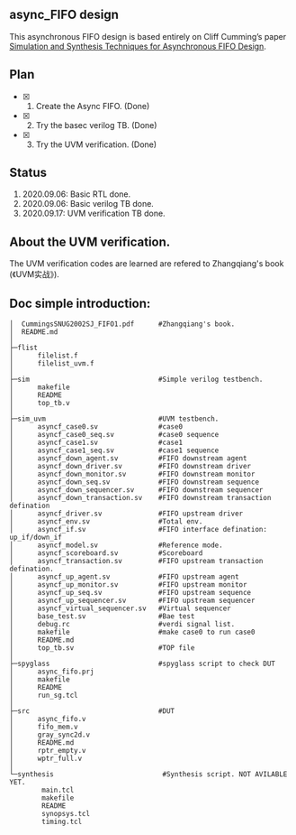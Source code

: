 ## async_FIFO design
This asynchronous FIFO design is based entirely on Cliff Cumming’s paper [Simulation and Synthesis Techniques for Asynchronous FIFO Design](http://www.sunburst-design.com/papers/CummingsSNUG2002SJ_FIFO1.pdf). 

## Plan
* [x] 1. Create the Async FIFO. (Done)
* [x]  2. Try the basec verilog TB. (Done)
* [x] 3.  Try the UVM verification. (Done)


## Status
1. 2020.09.06: Basic RTL done.
2. 2020.09.06: Basic verilog TB done.
3. 2020.09.17: UVM verification TB done.

## About the UVM verification.
The UVM verification codes are learned are refered to Zhangqiang's book (《UVM实战》).

## Doc simple introduction:
```text
│  CummingsSNUG2002SJ_FIFO1.pdf      #Zhangqiang's book.
│  README.md
│  
├─flist
│      filelist.f
│      filelist_uvm.f
│      
├─sim                                #Simple verilog testbench.
│      makefile
│      README
│      top_tb.v
│      
├─sim_uvm                            #UVM testbench.
│      asyncf_case0.sv               #case0
│      asyncf_case0_seq.sv           #case0 sequence
│      asyncf_case1.sv               #case1
│      asyncf_case1_seq.sv           #case1 sequence
│      asyncf_down_agent.sv          #FIFO downstream agent
│      asyncf_down_driver.sv         #FIFO downstream driver
│      asyncf_down_monitor.sv        #FIFO downstream monitor
│      asyncf_down_seq.sv            #FIFO downstream sequence
│      asyncf_down_sequencer.sv      #FIFO downstream sequencer
│      asyncf_down_transaction.sv    #FIFO downstream transaction defination
│      asyncf_driver.sv              #FIFO upstream driver
│      asyncf_env.sv                 #Total env.
│      asyncf_if.sv                  #FIFO interface defination: up_if/down_if
│      asyncf_model.sv               #Reference mode.
│      asyncf_scoreboard.sv          #Scoreboard
│      asyncf_transaction.sv         #FIFO upstream transaction defination.
│      asyncf_up_agent.sv            #FIFO upstream agent
│      asyncf_up_monitor.sv          #FIFO upstream monitor
│      asyncf_up_seq.sv              #FIFO upstream sequence
│      asyncf_up_sequencer.sv        #FIFO upstream sequencer
│      asyncf_virtual_sequencer.sv   #Virtual sequencer
│      base_test.sv                  #Bae test
│      debug.rc                      #verdi signal list.
│      makefile                      #make case0 to run case0
│      README.md
│      top_tb.sv                     #TOP file
│      
├─spyglass                           #spyglass script to check DUT
│      async_fifo.prj
│      makefile
│      README
│      run_sg.tcl
│      
├─src                                #DUT
│      async_fifo.v
│      fifo_mem.v
│      gray_sync2d.v
│      README.md
│      rptr_empty.v
│      wptr_full.v
│      
└─synthesis                           #Synthesis script. NOT AVILABLE YET.
        main.tcl
        makefile
        README
        synopsys.tcl
        timing.tcl
```
